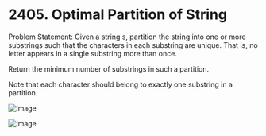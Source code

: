 # 2405. Optimal Partition of String

Problem Statement: Given a string s, partition the string into one or more substrings such that the characters in each substring are unique. That is, no letter appears in a single substring more than once.

Return the minimum number of substrings in such a partition.

Note that each character should belong to exactly one substring in a partition.

![image](https://github.com/aryanv175/big-tech-interview-questions/assets/91381804/8fc69389-2788-40c7-92f9-91154d810fac)

![image](https://github.com/aryanv175/big-tech-interview-questions/assets/91381804/a7c34d47-204f-45c3-97a9-aea51f1ba9ec)
